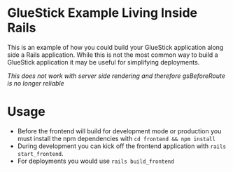 # GlueStick Example Living Inside Rails
This is an example of how you could build your GlueStick application along side a Rails application. While this is not the most common way to build a GlueStick application it may be useful for simplifying deployments.

*This does not work with server side rendering and therefore gsBeforeRoute is no longer reliable*

# Usage
- Before the frontend will build for development mode or production you must install the npm dependencies with `cd frontend && npm install`
- During development you can kick off the frontend application with `rails start_frontend`.
- For deployments you would use `rails build_frontend`

